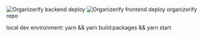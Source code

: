 ![Organizerify backend deploy](https://github.com/Castigere/organizerify/workflows/Organizerify%20backend%20deploy/badge.svg)
![Organizerify frontend deploy](https://github.com/Castigere/organizerify/workflows/Organizerify%20frontend%20deploy/badge.svg)
organizerify repo

local dev environment: yarn && yarn build:packages && yarn start
